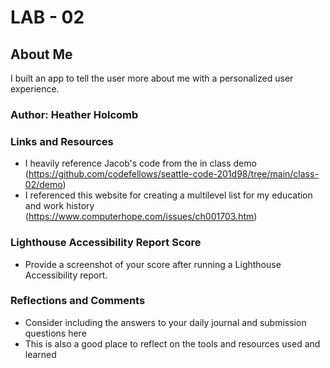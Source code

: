 # LAB - 02

## About Me

I built an app to tell the user more about me with a personalized user experience. 

### Author: Heather Holcomb

### Links and Resources

* I heavily reference Jacob's code from the in class demo (https://github.com/codefellows/seattle-code-201d98/tree/main/class-02/demo)
* I referenced this website for creating a multilevel list for my education and work history (https://www.computerhope.com/issues/ch001703.htm)

### Lighthouse Accessibility Report Score

* Provide a screenshot of your score after running a Lighthouse Accessibility report.

### Reflections and Comments

* Consider including the answers to your daily journal and submission questions here
* This is also a good place to reflect on the tools and resources used and learned